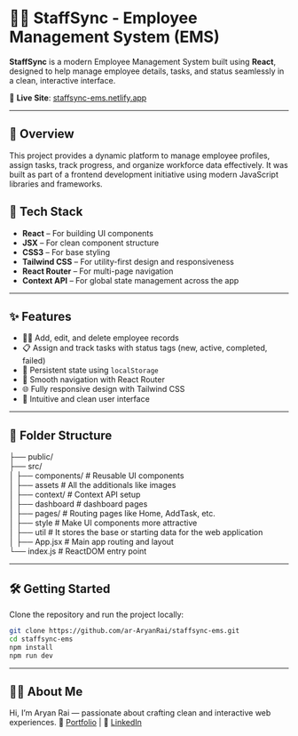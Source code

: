 # 👨‍💼 StaffSync - Employee Management System (EMS)

**StaffSync** is a modern Employee Management System built using **React**, designed to help manage employee details, tasks, and status seamlessly in a clean, interactive interface.

🔗 **Live Site**: [staffsync-ems.netlify.app](https://staffsync-ems.netlify.app/)

---

## 📌 Overview

This project provides a dynamic platform to manage employee profiles, assign tasks, track progress, and organize workforce data effectively. It was built as part of a frontend development initiative using modern JavaScript libraries and frameworks.

## 🚀 Tech Stack

- **React** – For building UI components
- **JSX** – For clean component structure
- **CSS3** – For base styling
- **Tailwind CSS** – For utility-first design and responsiveness
- **React Router** – For multi-page navigation
- **Context API** – For global state management across the app

---

## ✨ Features

- 🧑‍💼 Add, edit, and delete employee records  
- 📋 Assign and track tasks with status tags (new, active, completed, failed)  
- 📂 Persistent state using `localStorage`  
- 🔄 Smooth navigation with React Router  
- 🌐 Fully responsive design with Tailwind CSS  
- 🎨 Intuitive and clean user interface  

---

## 📁 Folder Structure

├── public/ <br />
├── src/ <br />
│ ├── components/ # Reusable UI components <br />
│ ├── assets # All the additionals like images <br />
│ ├── context/ # Context API setup <br />
│ ├── dashboard # dashboard pages <br/>
│ ├── pages/ # Routing pages like Home, AddTask, etc. <br />
│ ├── style # Make UI components more attractive <br/>
│ ├── util # It stores the base or starting data for the web application <br/>
│ ├── App.jsx # Main app routing and layout <br />
└── index.js # ReactDOM entry point <br />

---

## 🛠️ Getting Started

Clone the repository and run the project locally:

```bash
git clone https://github.com/ar-AryanRai/staffsync-ems.git
cd staffsync-ems
npm install
npm run dev
```

---

## 🙋‍♂️ About Me
Hi, I’m Aryan Rai — passionate about crafting clean and interactive web experiences.
🎯 [Portfolio](aryan-rai-portfolio.netlify.app) | 💼 [LinkedIn](https://linkedin.com/in/aryanrai823)
